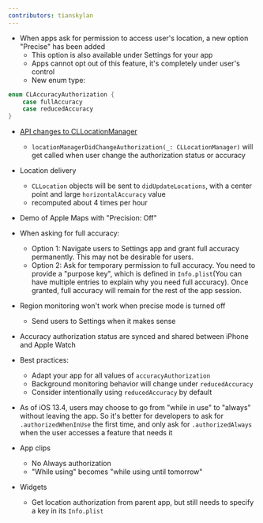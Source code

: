 ```yaml
---
contributors: tianskylan
---
```


- When apps ask for permission to access user's location, a new option "Precise" has been added
    - This option is also available under Settings for your app
    - Apps cannot opt out of this feature, it's completely under user's control
    - New enum type:

```swift
enum CLAccuracyAuthorization {
    case fullAccuracy
    case reducedAccuracy
}
```

- [API changes to CLLocationManager](https://developer.apple.com/documentation/corelocation/cllocationmanager?changes=latest_minor)
    - `locationManagerDidChangeAuthorization(_: CLLocationManager)` will get called when user change the authorization status or accuracy

- Location delivery
    - `CLLocation` objects will be sent to `didUpdateLocations`, with a center point and large `horizontalAccuracy` value
    - recomputed about 4 times per hour

- Demo of Apple Maps with "Precision: Off"
- When asking for full accuracy:
    - Option 1: Navigate users to Settings app and grant full accuracy permanently. This may not be desirable for users.
    - Option 2: Ask for temporary permission to full accuracy. You need to provide a "purpose key", which is defined in `Info.plist`(You can have multiple entries to explain why you need full accuracy). Once granted, full accuracy will remain for the rest of the app session.

- Region monitoring won't work when precise mode is turned off
    - Send users to Settings when it makes sense

- Accuracy authorization status are synced and shared between iPhone and Apple Watch
- Best practices:
    - Adapt your app for all values of `accuracyAuthorization`
    - Background monitoring behavior will change under `reducedAccuracy`
    - Consider intentionally using `reducedAccuracy` by default

- As of iOS 13.4, users may choose to go from "while in use" to "always" without leaving the app. So it's better for developers to ask for `.authorizedWhenInUse` the first time, and only ask for `.authorizedAlways` when the user accesses a feature that needs it

- App clips
    - No Always authorization
    - "While using" becomes "while using until tomorrow"

- Widgets
    - Get location authorization from parent app, but still needs to specify a key in its `Info.plist`

